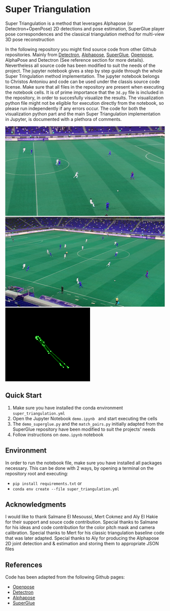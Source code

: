 # Super Triangulation 
Super Triangulation is a method that leverages Alphapose (or Detectron+OpenPose) 2D detections and pose estimation, SuperGlue player pose correspondences and the classical triangulation method for multi-view 3D pose reconstruction

In the following repository you might find source code from other Github repositories. Mainly from [Detectron](https://github.com/facebookresearch/Detectron), [Alphapose](https://github.com/MVIG-SJTU/AlphaPose), [SuperGlue](https://github.com/magicleap/SuperGluePretrainedNetwork), [Openpose](https://github.com/CMU-Perceptual-Computing-Lab/openpose), AlphaPose and Detectron (See reference section for more details). Nevertheless all source code has been modified to suit the needs of the project. The jupyter notebook gives a step by step guide through the whole Super Tringulation method implementation.
The jupyter notebook belongs to Christos Antoniou and code can be used under the classis source code license.
Make sure that all files in the repository are present when executing the notebook cells. It is of prime importance that the ````3d.py```` file is included in the repository, in order to succesfully visualize the results. The visualization python file might not be eligible for execution directly from the notebook, so please run independently if any errors occur. The code for both the visualization python part and the main Super Triangulation implementation in Jupyter, is documented with a plethora of comments.

![Alt text](./cam1_view_frame0_detection0.png?raw=true "Title")
![Alt text](./right_view_frame0_detection0.png?raw=true "Title")
![Alt text](./3Dskeleton.png?raw=true "Title")



##  Quick Start
1. Make sure you have installed the conda environment ````super_triangulation.yml````
2. Open the Jupyter Notebook ````demo.ipynb ```` and start executing the cells
3. The ````demo_superglue.py```` and the ````match_pairs.py```` initially adapted from the SuperGlue repository have been modified to suit the projects' needs
4. Follow instructions on ````demo.ipynb```` notebook

## Environment
In order to run the notebook file, make sure you have installed all packages necessary. This can be done with 2 ways, by opening a terminal on the repository root and executing:
* ````pip install requirements.txt````
 or 
* ````conda env create --file super_triangulation.yml````


## Acknowledgments
I would like to thank Salmane El Mesoussi, Mert Cokmez and Aly El Hakie for their support and souce code contribution.
Special thanks to Salmane for his ideas and code contribution for the color pitch mask and camera calibration.
Special thanks to Mert for his classic triangulation baseline code that was later adapted.
Special thanks to Aly for producing the Alphapose 2D joint detection and & estimation and storing them to appropriate JSON files

## References
Code has been adapted from the following Github pages:
* [Openpose](https://github.com/CMU-Perceptual-Computing-Lab/openpose)
* [Detectron](https://github.com/facebookresearch/Detectron)
* [Alphapose](https://github.com/MVIG-SJTU/AlphaPose)
* [SuperGlue](https://github.com/magicleap/SuperGluePretrainedNetwork)

